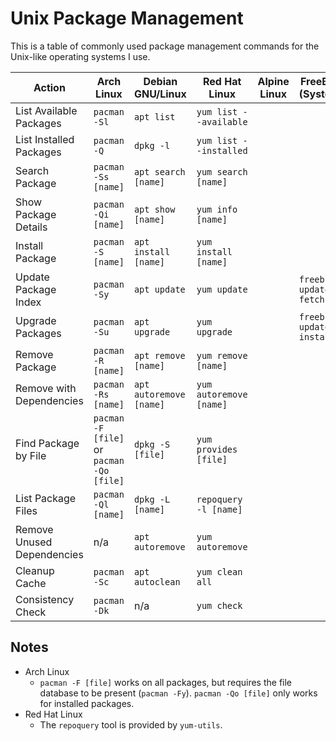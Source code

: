 # Unix Package Management

This is a table of commonly used package management commands for the Unix-like
operating systems I use.


| Action                     | Arch Linux                                | Debian GNU/Linux        | Red Hat Linux           | Alpine Linux | FreeBSD (System)         | FreeBSD (Ports) | OpenBSD              |
|----------------------------|-------------------------------------------|-------------------------|-------------------------|--------------|--------------------------|-----------------|----------------------|
| List Available Packages    | `pacman -Sl`                              | `apt list`              | `yum list --available`  |              |                          |                 |                      |
| List Installed Packages    | `pacman -Q`                               | `dpkg -l`               | `yum list --installed`  |              |                          |                 | `pkg_info`           |
| Search Package             | `pacman -Ss [name]`                       | `apt search [name]`     | `yum search [name]`     |              |                          |                 | `pkg_info -Q [name]` |
| Show Package Details       | `pacman -Qi [name]`                       | `apt show [name]`       | `yum info [name]`       |              |                          |                 |
| Install Package            | `pacman -S [name]`                        | `apt install [name]`    | `yum install [name]`    |              |                          |                 | `pkg_add [name]`     |
| Update Package Index       | `pacman -Sy`                              | `apt update`            | `yum update`            |              | `freebsd-update fetch`   |                 |
| Upgrade Packages           | `pacman -Su`                              | `apt upgrade`           | `yum upgrade`           |              | `freebsd-update install` | `pkg upgrade`   | `pkg_add -u`         |
| Remove Package             | `pacman -R [name]`                        | `apt remove [name]`     | `yum remove [name]`     |              |                          |                 | `pkg_delete [name]`  |
| Remove with Dependencies   | `pacman -Rs [name]`                       | `apt autoremove [name]` | `yum autoremove [name]` |              |                          |                 | `pkg_delete [name]`  |
| Find Package by File       | `pacman -F [file]` or `pacman -Qo [file]` | `dpkg -S [file]`        | `yum provides [file]`   |              |                          |                 |                      |
| List Package Files         | `pacman -Ql [name]`                       | `dpkg -L [name]`        | `repoquery -l [name]`   |              |                          |                 | `pkg_info -L [name]` |
| Remove Unused Dependencies | n/a                                       | `apt autoremove`        | `yum autoremove`        |              |                          |                 | `pkg_delete -a`      |
| Cleanup Cache              | `pacman -Sc`                              | `apt autoclean`         | `yum clean all`         |              |                          |                 |                      |
| Consistency Check          | `pacman -Dk`                              | n/a                     | `yum check`             |              |                          |                 |                      |

## Notes

- Arch Linux
    - `pacman -F [file]` works on all packages, but requires the file database
      to be present (`pacman -Fy`). `pacman -Qo [file]` only works for installed
      packages.
- Red Hat Linux
    - The `repoquery` tool is provided by `yum-utils`.
